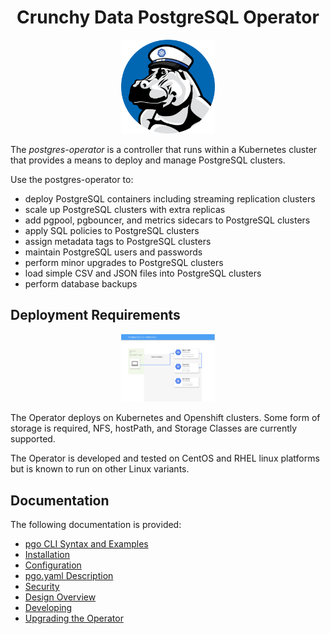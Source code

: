 <h1 align="center">Crunchy Data PostgreSQL Operator</h1>
<p align="center">
  <img width="150" src="./images/crunchy_logo.png?raw=true"/>
</p>


The *postgres-operator* is a controller that runs within a Kubernetes cluster that provides a means to deploy and manage PostgreSQL clusters.

Use the postgres-operator to:

 * deploy PostgreSQL containers including streaming replication clusters
 * scale up PostgreSQL clusters with extra replicas
 * add pgpool, pgbouncer, and metrics sidecars to PostgreSQL clusters
 * apply SQL policies to PostgreSQL clusters
 * assign metadata tags to PostgreSQL clusters
 * maintain PostgreSQL users and passwords
 * perform minor upgrades to PostgreSQL clusters
 * load simple CSV and JSON files into PostgreSQL clusters
 * perform database backups


## Deployment Requirements

<p align="center">
  <img width="150" src="./images/Operator-Architecture.png?raw=true"/>
</p>

The Operator deploys on Kubernetes and Openshift clusters.  Some form of storage is required, NFS, hostPath, and Storage Classes are currently supported.

The Operator is developed and tested on CentOS and RHEL linux platforms but is known to run on other Linux variants.

## Documentation
The following documentation is provided:

 - [pgo CLI Syntax and Examples](pgo-cli.md) 
 - [Installation](installation.md)
 - [Configuration](configuration.md) 
 - [pgo.yaml Description](pgo-yaml-configuration.md) 
 - [Security](security.md) 
 - [Design Overview](design.md) 
 - [Developing](developing.md) 
 - [Upgrading the Operator](upgrading.md)

<!--stackedit_data:
eyJoaXN0b3J5IjpbLTEyNTIzNzQ4NjksMjAwMTM0ODg5MSwyOD
g2NTg1NjUsLTIxMTAwMjE5NzgsLTIxMzg3NzMwNDgsOTY5Nzky
OTgwLDc3NDMwMzk4OCwxNTI5NDA0MzcxLDgxMTA4NTg0MV19
-->
